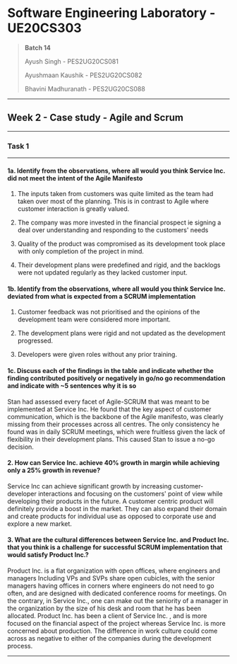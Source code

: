 # Software Engineering Laboratory - UE20CS303

> **Batch 14**
> 
> Ayush Singh - PES2UG20CS081
> 
> Ayushmaan Kaushik - PES2UG20CS082
> 
> Bhavini Madhuranath - PES2UG20CS088

---

## Week 2 - Case study - Agile and Scrum

---

### Task 1

---

#### 1a. Identify from the observations, where all would you think Service Inc. did not meet the intent of the Agile Manifesto

1. The inputs taken from customers was quite limited as the team had taken over most of the planning. This is in contrast to Agile where customer interaction is greatly valued.

2. The company was more invested in the financial prospect ie signing a deal over understanding and responding to the customers' needs

3. Quality of the product was compromised as its development took place with only completion of the project in mind.

4. Their development plans were predefined and rigid, and the backlogs were not updated regularly as they lacked customer input.

#### 1b. Identify from the observations, where all would you think Service Inc. deviated from what is expected from a SCRUM implementation

1. Customer feedback was not prioritised and the opinions of the development team were considered more important.

2. The development plans were rigid and not updated as the development progressed.

3. Developers were given roles without any prior training.

#### 1c. Discuss each of the findings in the table and indicate whether the finding contributed positively or negatively in go/no go recommendation and indicate with ~5 sentences why it is so

Stan had assessed every facet of Agile-SCRUM that was meant to be implemented at Service Inc. He found that the key aspect of customer communication, which is the backbone of the Agile manifesto, was clearly missing from their processes across all centres. The only consistency he found was in daily SCRUM meetings, which were fruitless given the lack of flexibility in their development plans. This caused Stan to issue a no-go decision.

#### 2. How can Service Inc. achieve 40% growth in margin while achieving only a 25% growth in revenue?

Service Inc can achieve significant growth by increasing customer-developer interactions and focusing on the customers' point of view while developing their products in the future. A customer centric product will definitely provide a boost in the market. They can also expand their domain and create products for individual use as opposed to corporate use and explore a new market.

#### 3. What are the cultural differences between Service Inc. and Product Inc. that you think is a challenge for successful SCRUM implementation that would satisfy Product Inc.?

Product Inc. is a flat organization with open offices, where engineers and managers Including VPs and SVPs share open cubicles, with the senior managers having offices in corners where engineers do not need to go often, and are designed with dedicated conference rooms for meetings. On the contrary, in Service Inc., one can make out the seniority of a manager in the organization by the size of his desk and room that he has been allocated. Product Inc. has been a client of Service Inc. , and is more focused on the financial aspect of the project whereas Service Inc. is more concerned about production. The difference in work culture could come across as negative to either of the companies during the development process. 

---
